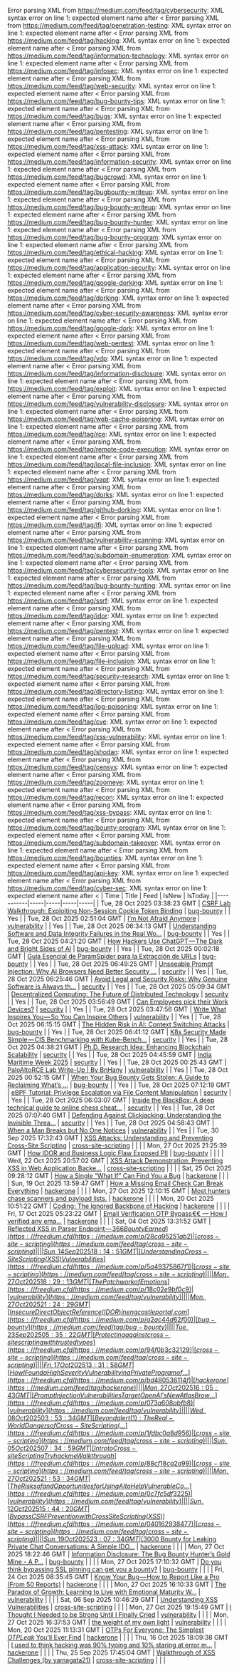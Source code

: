 Error parsing XML from https://medium.com/feed/tag/cybersecurity: XML syntax error on line 1: expected element name after <
Error parsing XML from https://medium.com/feed/tag/penetration-testing: XML syntax error on line 1: expected element name after <
Error parsing XML from https://medium.com/feed/tag/hacking: XML syntax error on line 1: expected element name after <
Error parsing XML from https://medium.com/feed/tag/information-technology: XML syntax error on line 1: expected element name after <
Error parsing XML from https://medium.com/feed/tag/infosec: XML syntax error on line 1: expected element name after <
Error parsing XML from https://medium.com/feed/tag/web-security: XML syntax error on line 1: expected element name after <
Error parsing XML from https://medium.com/feed/tag/bug-bounty-tips: XML syntax error on line 1: expected element name after <
Error parsing XML from https://medium.com/feed/tag/bugs: XML syntax error on line 1: expected element name after <
Error parsing XML from https://medium.com/feed/tag/pentesting: XML syntax error on line 1: expected element name after <
Error parsing XML from https://medium.com/feed/tag/xss-attack: XML syntax error on line 1: expected element name after <
Error parsing XML from https://medium.com/feed/tag/information-security: XML syntax error on line 1: expected element name after <
Error parsing XML from https://medium.com/feed/tag/bugcrowd: XML syntax error on line 1: expected element name after <
Error parsing XML from https://medium.com/feed/tag/bugbounty-writeup: XML syntax error on line 1: expected element name after <
Error parsing XML from https://medium.com/feed/tag/bug-bounty-writeup: XML syntax error on line 1: expected element name after <
Error parsing XML from https://medium.com/feed/tag/bug-bounty-hunter: XML syntax error on line 1: expected element name after <
Error parsing XML from https://medium.com/feed/tag/bug-bounty-program: XML syntax error on line 1: expected element name after <
Error parsing XML from https://medium.com/feed/tag/ethical-hacking: XML syntax error on line 1: expected element name after <
Error parsing XML from https://medium.com/feed/tag/application-security: XML syntax error on line 1: expected element name after <
Error parsing XML from https://medium.com/feed/tag/google-dorking: XML syntax error on line 1: expected element name after <
Error parsing XML from https://medium.com/feed/tag/dorking: XML syntax error on line 1: expected element name after <
Error parsing XML from https://medium.com/feed/tag/cyber-security-awareness: XML syntax error on line 1: expected element name after <
Error parsing XML from https://medium.com/feed/tag/google-dork: XML syntax error on line 1: expected element name after <
Error parsing XML from https://medium.com/feed/tag/web-pentest: XML syntax error on line 1: expected element name after <
Error parsing XML from https://medium.com/feed/tag/vdp: XML syntax error on line 1: expected element name after <
Error parsing XML from https://medium.com/feed/tag/information-disclosure: XML syntax error on line 1: expected element name after <
Error parsing XML from https://medium.com/feed/tag/exploit: XML syntax error on line 1: expected element name after <
Error parsing XML from https://medium.com/feed/tag/vulnerability-disclosure: XML syntax error on line 1: expected element name after <
Error parsing XML from https://medium.com/feed/tag/web-cache-poisoning: XML syntax error on line 1: expected element name after <
Error parsing XML from https://medium.com/feed/tag/rce: XML syntax error on line 1: expected element name after <
Error parsing XML from https://medium.com/feed/tag/remote-code-execution: XML syntax error on line 1: expected element name after <
Error parsing XML from https://medium.com/feed/tag/local-file-inclusion: XML syntax error on line 1: expected element name after <
Error parsing XML from https://medium.com/feed/tag/vapt: XML syntax error on line 1: expected element name after <
Error parsing XML from https://medium.com/feed/tag/dorks: XML syntax error on line 1: expected element name after <
Error parsing XML from https://medium.com/feed/tag/github-dorking: XML syntax error on line 1: expected element name after <
Error parsing XML from https://medium.com/feed/tag/lfi: XML syntax error on line 1: expected element name after <
Error parsing XML from https://medium.com/feed/tag/vulnerability-scanning: XML syntax error on line 1: expected element name after <
Error parsing XML from https://medium.com/feed/tag/subdomain-enumeration: XML syntax error on line 1: expected element name after <
Error parsing XML from https://medium.com/feed/tag/cybersecurity-tools: XML syntax error on line 1: expected element name after <
Error parsing XML from https://medium.com/feed/tag/bug-bounty-hunting: XML syntax error on line 1: expected element name after <
Error parsing XML from https://medium.com/feed/tag/ssrf: XML syntax error on line 1: expected element name after <
Error parsing XML from https://medium.com/feed/tag/idor: XML syntax error on line 1: expected element name after <
Error parsing XML from https://medium.com/feed/tag/pentest: XML syntax error on line 1: expected element name after <
Error parsing XML from https://medium.com/feed/tag/file-upload: XML syntax error on line 1: expected element name after <
Error parsing XML from https://medium.com/feed/tag/file-inclusion: XML syntax error on line 1: expected element name after <
Error parsing XML from https://medium.com/feed/tag/security-research: XML syntax error on line 1: expected element name after <
Error parsing XML from https://medium.com/feed/tag/directory-listing: XML syntax error on line 1: expected element name after <
Error parsing XML from https://medium.com/feed/tag/log-poisoning: XML syntax error on line 1: expected element name after <
Error parsing XML from https://medium.com/feed/tag/cve: XML syntax error on line 1: expected element name after <
Error parsing XML from https://medium.com/feed/tag/xss-vulnerability: XML syntax error on line 1: expected element name after <
Error parsing XML from https://medium.com/feed/tag/shodan: XML syntax error on line 1: expected element name after <
Error parsing XML from https://medium.com/feed/tag/censys: XML syntax error on line 1: expected element name after <
Error parsing XML from https://medium.com/feed/tag/zoomeye: XML syntax error on line 1: expected element name after <
Error parsing XML from https://medium.com/feed/tag/recon: XML syntax error on line 1: expected element name after <
Error parsing XML from https://medium.com/feed/tag/xss-bypass: XML syntax error on line 1: expected element name after <
Error parsing XML from https://medium.com/feed/tag/bounty-program: XML syntax error on line 1: expected element name after <
Error parsing XML from https://medium.com/feed/tag/subdomain-takeover: XML syntax error on line 1: expected element name after <
Error parsing XML from https://medium.com/feed/tag/bounties: XML syntax error on line 1: expected element name after <
Error parsing XML from https://medium.com/feed/tag/api-key: XML syntax error on line 1: expected element name after <
Error parsing XML from https://medium.com/feed/tag/cyber-sec: XML syntax error on line 1: expected element name after <
| Time | Title | Feed | IsNew | IsToday |
|-----------|-----|-----|-----|-----|
| Tue, 28 Oct 2025 03:38:23 GMT | [CSRF Lab Walkthrough: Exploiting Non-Session Cookie Token Binding](https://freedium.cfd/https://medium.com/p/e3531b6497b6) | [bug-bounty](https://medium.com/feed/tag/bug-bounty) |  | Yes |
| Tue, 28 Oct 2025 02:51:04 GMT | [I’m Not Afraid Anymore](https://freedium.cfd/https://medium.com/p/bc495147d5ae) | [vulnerability](https://medium.com/feed/tag/vulnerability) |  | Yes |
| Tue, 28 Oct 2025 06:34:13 GMT | [Understanding Software and Data Integrity Failures in the Real Wo...](https://freedium.cfd/https://medium.com/p/cca3b5096469) | [bug-bounty](https://medium.com/feed/tag/bug-bounty) |  | Yes |
| Tue, 28 Oct 2025 04:21:20 GMT | [How Hackers Use ChatGPT — The Dark and Bright Sides of AI](https://freedium.cfd/https://medium.com/p/f8ab73b682f5) | [bug-bounty](https://medium.com/feed/tag/bug-bounty) |  | Yes |
| Tue, 28 Oct 2025 00:02:18 GMT | [Guía Esencial de ParamSpider para la Extracción de URLs](https://freedium.cfd/https://medium.com/p/b0af9177ac1d) | [bug-bounty](https://medium.com/feed/tag/bug-bounty) |  | Yes |
| Tue, 28 Oct 2025 06:49:25 GMT | [Unseeable Prompt Injection: Why AI Browsers Need Better Security ...](https://freedium.cfd/https://medium.com/p/8c90c35e41de) | [security](https://medium.com/feed/tag/security) |  | Yes |
| Tue, 28 Oct 2025 06:25:46 GMT | [Avoid Legal and Security Risks: Why Genuine Software is Always th...](https://freedium.cfd/https://medium.com/p/10359db3b57e) | [security](https://medium.com/feed/tag/security) |  | Yes |
| Tue, 28 Oct 2025 05:09:34 GMT | [Decentralized Computing: The Future of Distributed Technology](https://freedium.cfd/https://medium.com/p/83cf69ee3ba1) | [security](https://medium.com/feed/tag/security) |  | Yes |
| Tue, 28 Oct 2025 03:56:49 GMT | [Can Employees pick their Work Devices?](https://freedium.cfd/https://medium.com/p/575c4a904653) | [security](https://medium.com/feed/tag/security) |  | Yes |
| Tue, 28 Oct 2025 03:47:56 GMT | [Write What Inspires You — So You Can Inspire Others](https://freedium.cfd/https://medium.com/p/a5a4d92ead98) | [vulnerability](https://medium.com/feed/tag/vulnerability) |  | Yes |
| Tue, 28 Oct 2025 06:15:15 GMT | [The Hidden Risk in AI: Context Switching Attacks](https://freedium.cfd/https://medium.com/p/beb77c3526f2) | [bug-bounty](https://medium.com/feed/tag/bug-bounty) |  | Yes |
| Tue, 28 Oct 2025 06:41:12 GMT | [K8s Security Made Simple — CIS Benchmarking with Kube-Bench...](https://freedium.cfd/https://medium.com/p/f4ae9b395679) | [security](https://medium.com/feed/tag/security) |  | Yes |
| Tue, 28 Oct 2025 04:38:21 GMT | [Ph.D. Research Idea: Enhancing Blockchain Scalability](https://freedium.cfd/https://medium.com/p/dc78f92bf180) | [security](https://medium.com/feed/tag/security) |  | Yes |
| Tue, 28 Oct 2025 04:45:59 GMT | [India Maritime Week 2025](https://freedium.cfd/https://medium.com/p/18b1ed620e1a) | [security](https://medium.com/feed/tag/security) |  | Yes |
| Tue, 28 Oct 2025 00:25:43 GMT | [PaloAltoRCE Lab Write-Up \| By BnHany](https://freedium.cfd/https://medium.com/p/03e767059788) | [vulnerability](https://medium.com/feed/tag/vulnerability) |  | Yes |
| Tue, 28 Oct 2025 00:52:15 GMT | [When Your Bug Bounty Gets Stolen: A Guide to Reclaiming What’s ...](https://freedium.cfd/https://medium.com/p/6ee3bf21ffc3) | [bug-bounty](https://medium.com/feed/tag/bug-bounty) |  | Yes |
| Tue, 28 Oct 2025 07:12:19 GMT | [eBPF Tutorial: Privilege Escalation via File Content Manipulation](https://freedium.cfd/https://medium.com/p/71eb2a606829) | [security](https://medium.com/feed/tag/security) |  | Yes |
| Tue, 28 Oct 2025 06:03:07 GMT | [Inside the BlackBox: A deep technical guide to online chess cheat...](https://freedium.cfd/https://medium.com/p/2e55e94d5e31) | [security](https://medium.com/feed/tag/security) |  | Yes |
| Tue, 28 Oct 2025 07:07:40 GMT | [Defending Against Clickjacking: Understanding the Invisible Threa...](https://freedium.cfd/https://medium.com/p/47e51f4eae32) | [security](https://medium.com/feed/tag/security) |  | Yes |
| Tue, 28 Oct 2025 04:58:43 GMT | [When a Man Breaks but No One Notices](https://freedium.cfd/https://medium.com/p/998d9abad405) | [vulnerability](https://medium.com/feed/tag/vulnerability) |  | Yes |
| Tue, 30 Sep 2025 17:32:43 GMT | [XSS Attacks: Understanding and Preventing Cross-Site Scripting](https://freedium.cfd/https://medium.com/p/cf2a2027bc59) | [cross-site-scripting](https://medium.com/feed/tag/cross-site-scripting) |  |  |
| Mon, 27 Oct 2025 21:25:39 GMT | [How IDOR and Business Logic Flaw Exposed PII](https://freedium.cfd/https://medium.com/p/24545a078e04) | [bug-bounty](https://medium.com/feed/tag/bug-bounty) |  |  |
| Wed, 22 Oct 2025 20:57:02 GMT | [XSS Attack Demonstration: Preventing XSS in Web Application Backe...](https://freedium.cfd/https://medium.com/p/b0da08a1ef98) | [cross-site-scripting](https://medium.com/feed/tag/cross-site-scripting) |  |  |
| Sat, 25 Oct 2025 09:28:12 GMT | [How a Single “What If” Can Find You a Bug](https://freedium.cfd/https://medium.com/p/665b96c1e909) | [hackerone](https://medium.com/feed/tag/hackerone) |  |  |
| Sun, 19 Oct 2025 13:59:47 GMT | [How a Missing Email Check Can Break Everything](https://freedium.cfd/https://medium.com/p/c9e97194a551) | [hackerone](https://medium.com/feed/tag/hackerone) |  |  |
| Mon, 27 Oct 2025 12:10:15 GMT | [Most hunters chase scanners and payload lists.](https://freedium.cfd/https://medium.com/p/f946c25db6f3) | [hackerone](https://medium.com/feed/tag/hackerone) |  |  |
| Mon, 20 Oct 2025 10:51:22 GMT | [Coding: The Ignored Backbone of Hacking](https://freedium.cfd/https://medium.com/p/01fa181b68f6) | [hackerone](https://medium.com/feed/tag/hackerone) |  |  |
| Fri, 17 Oct 2025 05:23:22 GMT | [Email Verification OTP Bypass €€ — How I verified any ema...](https://freedium.cfd/https://medium.com/p/470cec0dbca5) | [hackerone](https://medium.com/feed/tag/hackerone) |  |  |
| Sat, 04 Oct 2025 13:31:52 GMT | [Reflected XSS in Parser Endpoint — $366 Bounty Earned](https://freedium.cfd/https://medium.com/p/28ca95251ab2) | [cross-site-scripting](https://medium.com/feed/tag/cross-site-scripting) |  |  |
| Sun, 14 Sep 2025 18:14:51 GMT | [Understanding Cross-Site Scripting (XSS) Vulnerabilities](https://freedium.cfd/https://medium.com/p/5a49375867f1) | [cross-site-scripting](https://medium.com/feed/tag/cross-site-scripting) |  |  |
| Mon, 27 Oct 2025 18:29:13 GMT | [The Patchwork of Emotions](https://freedium.cfd/https://medium.com/p/18c02e9bf0c9) | [vulnerability](https://medium.com/feed/tag/vulnerability) |  |  |
| Mon, 27 Oct 2025 21:24:29 GMT | [Insecure Direct Object Reference (IDOR) in engcastleportal.com](https://freedium.cfd/https://medium.com/p/a2ac44d62f00) | [bug-bounty](https://medium.com/feed/tag/bug-bounty) |  |  |
| Tue, 23 Sep 2025 05:35:22 GMT | [Protecting against cross-site scripting with trusted types](https://freedium.cfd/https://medium.com/p/94f0b3c32129) | [cross-site-scripting](https://medium.com/feed/tag/cross-site-scripting) |  |  |
| Fri, 17 Oct 2025 13:31:58 GMT | [How I Found a High Severity Vulnerability in a Private Program of...](https://freedium.cfd/https://medium.com/p/bd480536114f) | [hackerone](https://medium.com/feed/tag/hackerone) |  |  |
| Mon, 27 Oct 2025 16:05:43 GMT | [Prompt Injection Vulnerabilities Target OpenAI’s New Atlas Brow...](https://freedium.cfd/https://medium.com/p/073a608abfb8) | [vulnerability](https://medium.com/feed/tag/vulnerability) |  |  |
| Wed, 08 Oct 2025 03:53:34 GMT | [Beyond alert(1): The Real-World Dangers of Cross-Site Scripting (...](https://freedium.cfd/https://medium.com/p/1fdbc0a8d956) | [cross-site-scripting](https://medium.com/feed/tag/cross-site-scripting) |  |  |
| Sun, 05 Oct 2025 07:34:59 GMT | [Intro to Cross-site Scripting Tryhackme Walkthrough](https://freedium.cfd/https://medium.com/p/88cf18ca2a99) | [cross-site-scripting](https://medium.com/feed/tag/cross-site-scripting) |  |  |
| Mon, 27 Oct 2025 21:53:34 GMT | [The Risks of and Opportunities for Using AI to Help Vulnerable Co...](https://freedium.cfd/https://medium.com/p/0c7fc5df3225) | [vulnerability](https://medium.com/feed/tag/vulnerability) |  |  |
| Sun, 12 Oct 2025 15:44:20 GMT | [Bypass CSRF Prevention with Cross Site Scripting (XSS)](https://freedium.cfd/https://medium.com/p/040162938477) | [cross-site-scripting](https://medium.com/feed/tag/cross-site-scripting) |  |  |
| Sun, 19 Oct 2025 23:07:34 GMT | [$3000 Bounty for Leaking Private Chat Conversations: A Simple IDO...](https://freedium.cfd/https://medium.com/p/d5e46c8f5fc5) | [hackerone](https://medium.com/feed/tag/hackerone) |  |  |
| Mon, 27 Oct 2025 18:22:46 GMT | [Information Disclosure: The Bug Bounty Hunter’s Gold Mine - A P...](https://freedium.cfd/https://medium.com/p/1a31428f882a) | [bug-bounty](https://medium.com/feed/tag/bug-bounty) |  |  |
| Mon, 27 Oct 2025 17:10:32 GMT | [Do you think bypassing SSL pinning can get you a bounty?](https://freedium.cfd/https://medium.com/p/6cf894148953) | [bug-bounty](https://medium.com/feed/tag/bug-bounty) |  |  |
| Fri, 24 Oct 2025 08:35:45 GMT | [Know Your Bug — How to Report Like a Pro (From 50 Reports)](https://freedium.cfd/https://medium.com/p/9a96d66e346f) | [hackerone](https://medium.com/feed/tag/hackerone) |  |  |
| Mon, 27 Oct 2025 16:10:33 GMT | [The Paradox of Growth: Learning to Live with Emotional Maturity W...](https://freedium.cfd/https://medium.com/p/68f8ab3232b6) | [vulnerability](https://medium.com/feed/tag/vulnerability) |  |  |
| Sat, 06 Sep 2025 10:46:29 GMT | [Understanding XSS Vulnerabilities](https://freedium.cfd/https://medium.com/p/8ddc5aadeb37) | [cross-site-scripting](https://medium.com/feed/tag/cross-site-scripting) |  |  |
| Mon, 27 Oct 2025 19:15:49 GMT | [I Thought I Needed to be Strong Until I Finally Cried](https://freedium.cfd/https://medium.com/p/c67a9b2bee88) | [vulnerability](https://medium.com/feed/tag/vulnerability) |  |  |
| Mon, 27 Oct 2025 16:37:53 GMT | [the weight of my own light](https://freedium.cfd/https://medium.com/p/296d3189735a) | [vulnerability](https://medium.com/feed/tag/vulnerability) |  |  |
| Mon, 20 Oct 2025 11:13:31 GMT | [OTPs For Everyone: The Simplest $OTP Leak$ You’ll Ever Find](https://freedium.cfd/https://medium.com/p/5ff2d7d9c812) | [hackerone](https://medium.com/feed/tag/hackerone) |  |  |
| Thu, 16 Oct 2025 18:09:38 GMT | [I used to think hacking was 90% typing and 10% staring at error m...](https://freedium.cfd/https://medium.com/p/ccd74afe5a14) | [hackerone](https://medium.com/feed/tag/hackerone) |  |  |
| Thu, 25 Sep 2025 17:45:04 GMT | [Walkthrough of XSS Challenges (by yamagata21)](https://freedium.cfd/https://medium.com/p/6e43c388235f) | [cross-site-scripting](https://medium.com/feed/tag/cross-site-scripting) |  |  |
